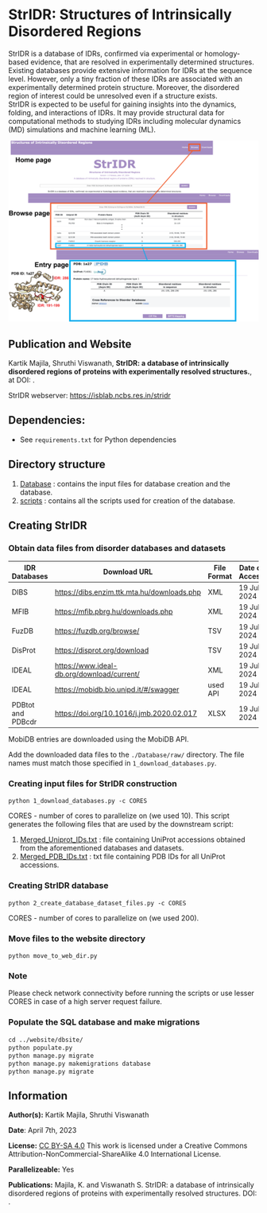# StrIDR: Structures of Intrinsically Disordered Regions

StrIDR is a database of IDRs, confirmed via experimental or homology-based evidence, that are resolved in experimentally determined structures.  
Existing databases provide extensive information for IDRs at the sequence level. However, only a tiny fraction of these IDRs are associated with an experimentally determined protein structure. Moreover, the disordered region of interest could be unresolved even if a structure exists.  
StrIDR is expected to be useful for gaining insights into the dynamics, folding, and interactions of IDRs. It may provide structural data for computational methods to studying IDRs including molecular dynamics (MD) simulations and machine learning (ML).  

![Main_fig](static/Fig_1B.png)

## Publication and Website
Kartik Majila, Shruthi Viswanath, __StrIDR: a database of intrinsically disordered regions of proteins with experimentally resolved structures.__, at DOI: []().

StrIDR webserver: https://isblab.ncbs.res.in/stridr

## Dependencies:
* See `requirements.txt` for Python dependencies


## Directory structure
1. [Database](Database/) : contains the input files for database creation and the database.
2. [scripts](scripts/) : contains all the scripts used for creation of the database.


## Creating StrIDR
### Obtain data files from disorder databases and datasets
| IDR Databases        | Download URL                                 | File Format | Date of Access |
| -------------------- | -----------                                  | ----------- | -------------- |
| DIBS                 | https://dibs.enzim.ttk.mta.hu/downloads.php  | XML         | 19 Jul, 2024   |
| MFIB                 | https://mfib.pbrg.hu/downloads.php           | XML         | 19 Jul, 2024   |
| FuzDB                | https://fuzdb.org/browse/                    | TSV         | 19 Jul, 2024   |
| DisProt              | https://disprot.org/download                 | TSV         | 19 Jul, 2024   |
| IDEAL                | https://www.ideal-db.org/download/current/   | XML         | 19 Jul, 2024   |
| IDEAL                | https://mobidb.bio.unipd.it/#/swagger        | used API    | 19 Jul, 2024   |
| PDBtot and PDBcdr    | https://doi.org/10.1016/j.jmb.2020.02.017    | XLSX        | 19 Jul, 2024   |

MobiDB entries are downloaded using the MobiDB API.  

Add the downloaded data files to the `./Database/raw/` directory. The file names must match those specified in `1_download_databases.py`.

### Creating input files for StrIDR construction
```
python 1_download_databases.py -c CORES
```
CORES - number of cores to parallelize on (we used 10).
This script generates the following files that are used by the downstream script:  
1. [Merged_Uniprot_IDs.txt](./Database/Merged_Uniprot_IDs.txt) : file containing UniProt accessions obtained from the aforementioned databases and datasets.
2. [Merged_PDB_IDs.txt](./Database/Merged_PDB_IDs.txt) : txt file containing PDB IDs for all UniProt accessions.


### Creating StrIDR database
```
python 2_create_database_dataset_files.py -c CORES
```
CORES - number of cores to parallelize on (we used 200).

### Move files to the website directory
```
python move_to_web_dir.py
```

### Note
Please check network connectivity before running the scripts or use lesser CORES in case of a high server request failure.


### Populate the SQL database and make migrations

```
cd ../website/dbsite/
python populate.py
python manage.py migrate
python manage.py makemigrations database
python manage.py migrate
```

## Information
__Author(s):__ Kartik Majila, Shruthi Viswanath

__Date__: April 7th, 2023

__License:__ [CC BY-SA 4.0](https://creativecommons.org/licenses/by-sa/4.0/)
This work is licensed under a Creative Commons Attribution-NonCommercial-ShareAlike 4.0 International License.


__Parallelizeable:__ Yes

__Publications:__  Majila, K. and Viswanath S. StrIDR: a database of intrinsically disordered regions of proteins with experimentally resolved structures. DOI: []().
